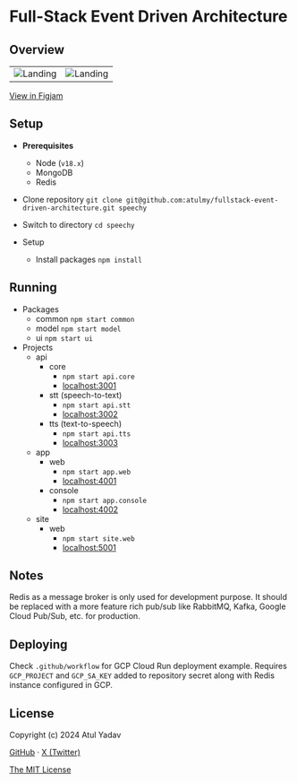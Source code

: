 # Full-Stack Event Driven Architecture

## Overview

<table>
  <tbody>
    <tr>
      <td>
        <img alt="Landing" src="https://raw.githubusercontent.com/atulmy/storage/master/images/fullstack-event-driven-architecture/architecture-overview.png" />
      </td>
      <td>
        <img alt="Landing" src="https://raw.githubusercontent.com/atulmy/storage/master/images/fullstack-event-driven-architecture/data-flow.png" />
      </td>
    </tr>
  </tbody>
</table>

[View in Figjam](https://www.figma.com/board/zCAWl74Q1a6bURhXyx2Pvc/fullstack-event-driven-architecture)

## Setup

- **Prerequisites**

  - Node (`v18.x`)
  - MongoDB
  - Redis

- Clone repository `git clone git@github.com:atulmy/fullstack-event-driven-architecture.git speechy`
- Switch to directory `cd speechy`
- Setup
  - Install packages `npm install`
 
## Running
- Packages
  - common `npm start common`
  - model `npm start model`
  - ui `npm start ui`
- Projects
  - api
    - core
      - `npm start api.core`
      - [localhost:3001](http://localhost:3001)
    - stt (speech-to-text)
      - `npm start api.stt`
      - [localhost:3002](http://localhost:3002)
    - tts (text-to-speech)
      - `npm start api.tts`
      - [localhost:3003](http://localhost:3003)
  - app
    - web
      - `npm start app.web`
      - [localhost:4001](http://localhost:4001)
    - console
      - `npm start app.console`
      - [localhost:4002](http://localhost:4002)
  - site
    - web
      - `npm start site.web`
      - [localhost:5001](http://localhost:5001)

## Notes
Redis as a message broker is only used for development purpose. It should be replaced with a more feature rich pub/sub like RabbitMQ, Kafka, Google Cloud Pub/Sub, etc. for production.

## Deploying

Check `.github/workflow` for GCP Cloud Run deployment example. Requires `GCP_PROJECT` and `GCP_SA_KEY` added to repository secret along with Redis instance configured in GCP.

## License

Copyright (c) 2024 Atul Yadav 

[GitHub](http://github.com/atulmy) · [X (Twitter)](https://x.com/atulmy)

[The MIT License](http://www.opensource.org/licenses/mit-license.php)
